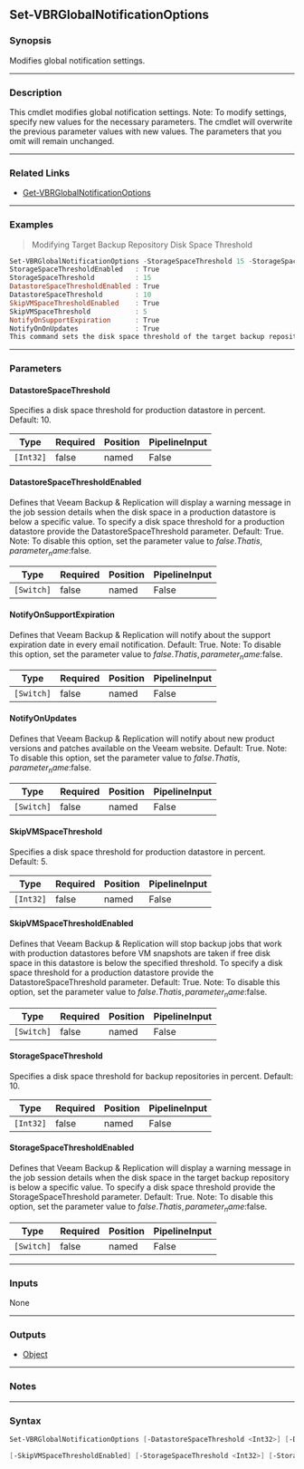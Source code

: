 Set-VBRGlobalNotificationOptions
--------------------------------

### Synopsis
Modifies global notification settings.

---

### Description

This cmdlet modifies global notification settings.
Note: To modify settings, specify new values for the necessary parameters. The cmdlet will overwrite the previous parameter values with new values. The parameters that you omit will remain unchanged.

---

### Related Links
* [Get-VBRGlobalNotificationOptions](Get-VBRGlobalNotificationOptions)

---

### Examples
> Modifying Target Backup Repository Disk Space Threshold

```PowerShell
Set-VBRGlobalNotificationOptions -StorageSpaceThreshold 15 -StorageSpaceThresholdEnabled:$False
StorageSpaceThresholdEnabled   : True
StorageSpaceThreshold          : 15
DatastoreSpaceThresholdEnabled : True
DatastoreSpaceThreshold        : 10
SkipVMSpaceThresholdEnabled    : True
SkipVMSpaceThreshold           : 5
NotifyOnSupportExpiration      : True
NotifyOnOnUpdates              : True
This command sets the disk space threshold of the target backup repository to 15 percent.
```

---

### Parameters
#### **DatastoreSpaceThreshold**
Specifies a disk space threshold for production datastore in percent.
Default: 10.

|Type     |Required|Position|PipelineInput|
|---------|--------|--------|-------------|
|`[Int32]`|false   |named   |False        |

#### **DatastoreSpaceThresholdEnabled**
Defines that Veeam Backup & Replication will display a warning message in the job session details when the disk space in a production datastore is below a specific value.
To specify a disk space threshold for a production datastore provide the DatastoreSpaceThreshold parameter.
Default: True.
Note: To disable this option, set the parameter value to $false. That is, parameter_name:$false.

|Type      |Required|Position|PipelineInput|
|----------|--------|--------|-------------|
|`[Switch]`|false   |named   |False        |

#### **NotifyOnSupportExpiration**
Defines that Veeam Backup & Replication will notify about the support expiration date in every email notification.
Default: True.
Note: To disable this option, set the parameter value to $false. That is, parameter_name:$false.

|Type      |Required|Position|PipelineInput|
|----------|--------|--------|-------------|
|`[Switch]`|false   |named   |False        |

#### **NotifyOnUpdates**
Defines that Veeam Backup & Replication will notify about new product versions and patches available on the Veeam website.
Default: True.
Note: To disable this option, set the parameter value to $false. That is, parameter_name:$false.

|Type      |Required|Position|PipelineInput|
|----------|--------|--------|-------------|
|`[Switch]`|false   |named   |False        |

#### **SkipVMSpaceThreshold**
Specifies a disk space threshold for production datastore in percent. Default: 5.

|Type     |Required|Position|PipelineInput|
|---------|--------|--------|-------------|
|`[Int32]`|false   |named   |False        |

#### **SkipVMSpaceThresholdEnabled**
Defines that Veeam Backup & Replication will stop backup jobs that work with production datastores before VM snapshots are taken if free disk space in this datastore is below the specified threshold.
To specify a disk space threshold for a production datastore provide the DatastoreSpaceThreshold parameter.
Default: True.
Note: To disable this option, set the parameter value to $false. That is, parameter_name:$false.

|Type      |Required|Position|PipelineInput|
|----------|--------|--------|-------------|
|`[Switch]`|false   |named   |False        |

#### **StorageSpaceThreshold**
Specifies a disk space threshold for backup repositories in percent.
Default: 10.

|Type     |Required|Position|PipelineInput|
|---------|--------|--------|-------------|
|`[Int32]`|false   |named   |False        |

#### **StorageSpaceThresholdEnabled**
Defines that Veeam Backup & Replication will display a warning message in the job session details when the disk space in the target backup repository is below a specific value.
To specify a disk space threshold provide the  StorageSpaceThreshold parameter.
Default: True.
Note: To disable this option, set the parameter value to $false. That is, parameter_name:$false.

|Type      |Required|Position|PipelineInput|
|----------|--------|--------|-------------|
|`[Switch]`|false   |named   |False        |

---

### Inputs
None

---

### Outputs
* [Object](https://learn.microsoft.com/en-us/dotnet/api/System.Object)

---

### Notes

---

### Syntax
```PowerShell
Set-VBRGlobalNotificationOptions [-DatastoreSpaceThreshold <Int32>] [-DatastoreSpaceThresholdEnabled] [-NotifyOnSupportExpiration] [-NotifyOnUpdates] [-SkipVMSpaceThreshold <Int32>] 
```
```PowerShell
[-SkipVMSpaceThresholdEnabled] [-StorageSpaceThreshold <Int32>] [-StorageSpaceThresholdEnabled] [<CommonParameters>]
```
